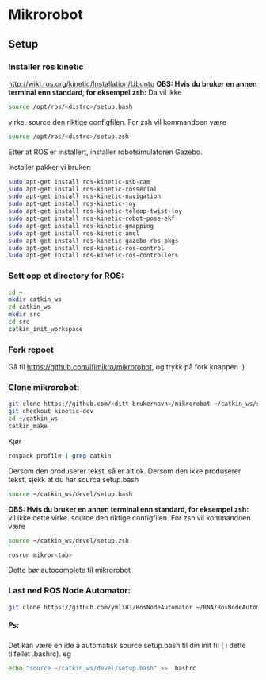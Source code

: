 # Mikrorobot

## Setup

### Installer ros kinetic

http://wiki.ros.org/kinetic/Installation/Ubuntu
**OBS: Hvis du bruker en annen terminal enn standard, for eksempel zsh:**
Da vil ikke
```bash
source /opt/ros/<distro>/setup.bash
```
virke. source den riktige configfilen. For zsh vil kommandoen være
```bash
source /opt/ros/<distro>/setup.zsh
```

Etter at ROS er installert, installer robotsimulatoren Gazebo.

Installer pakker vi bruker:
```bash
sudo apt-get install ros-kinetic-usb-cam
sudo apt-get install ros-kinetic-rosserial
sudo apt-get install ros-kinetic-navigation
sudo apt-get install ros-kinetic-joy
sudo apt-get install ros-kinetic-teleop-twist-joy
sudo apt-get install ros-kinetic-robot-pose-ekf
sudo apt-get install ros-kinetic-gmapping
sudo apt-get install ros-kinetic-amcl
sudo apt-get install ros-kinetic-gazebo-ros-pkgs
sudo apt-get install ros-kinetic-ros-control
sudo apt-get install ros-kinetic-ros-controllers
```

### Sett opp et directory for ROS:

```bash
cd ~
mkdir catkin_ws
cd catkin_ws
mkdir src
cd src
catkin_init_workspace

```

### Fork repoet
Gå til https://github.com/ifimikro/mikrorobot, og trykk på fork knappen :)

### Clone mikrorobot:
```bash
git clone https://github.com/<ditt brukernavn>/mikrorobot ~/catkin_ws/src/mikrorobot
git checkout kinetic-dev
cd ~/catkin_ws
catkin_make
```
Kjør 
```bash
rospack profile | grep catkin 
``` 
Dersom den produserer tekst, så er alt ok.
Dersom den ikke produserer tekst, sjekk at du har sourca setup.bash
``` bash
source ~/catkin_ws/devel/setup.bash
```
**OBS: Hvis du bruker en annen terminal enn standard, for eksempel zsh:**
vil ikke dette virke.
source den riktige configfilen. For zsh vil kommandoen være
```bash
source ~/catkin_ws/devel/setup.zsh
```

```bash
rosrun mikror<tab>
```
Dette bør autocomplete til mikrorobot

### Last ned ROS Node Automator:
```bash
git clone https://github.com/ymli81/RosNodeAutomator ~/RNA/RosNodeAutomator
```

##### Ps:
Det kan være en ide å automatisk source setup.bash til din init fil ( i dette tilfellet .bashrc). eg
```bash
echo "source ~/catkin_ws/devel/setup.bash" >> .bashrc
```
